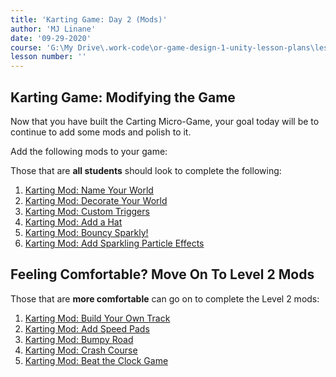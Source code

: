 ```yaml
---
title: 'Karting Game: Day 2 (Mods)'
author: 'MJ Linane'
date: '09-29-2020'
course: 'G:\My Drive\.work-code\or-game-design-1-unity-lesson-plans\lesson-plans\2-carting-micro-game'
lesson number: ''
---
```


## Karting Game: Modifying the Game

Now that you have built the Carting Micro-Game, your goal today will be to continue to add some mods and polish to it.

Add the following mods to your game:

Those that are **all students** should look to complete the following:

1. [Karting Mod: Name Your World](https://learn.unity.com/tutorial/karting-mod-name-your-game?uv=2019.3&projectId=5c82b27cedbc2a0e8db0c728)
2. [Karting Mod: Decorate Your World](https://learn.unity.com/tutorial/karting-mod-decorate-your-world?projectId=5c82b27cedbc2a0e8db0c728)
3. [Karting Mod: Custom Triggers](https://learn.unity.com/tutorial/karting-mod-custom-triggers?projectId=5c82b27cedbc2a0e8db0c728)
4. [Karting Mod: Add a Hat](https://learn.unity.com/tutorial/karting-challenge-add-a-hat?projectId=5c82b27cedbc2a0e8db0c728)
5. [Karting Mod: Bouncy Sparkly!](https://learn.unity.com/tutorial/karting-mod-bouncy-sparkly?uv=2019.3&projectId=5c82b27cedbc2a0e8db0c728)
6. [Karting Mod: Add Sparkling Particle Effects](https://learn.unity.com/tutorial/karting-mod-add-particles?projectId=5c82b27cedbc2a0e8db0c728)

## Feeling Comfortable? Move On To Level 2 Mods

Those that are **more comfortable** can go on to complete the Level 2 mods:

1. [Karting Mod: Build Your Own Track](https://learn.unity.com/tutorial/karting-mod-build-your-own-track?projectId=5c82b27cedbc2a0e8db0c728)
2. [Karting Mod: Add Speed Pads](https://learn.unity.com/tutorial/karting-mod-go-speed-racer-add-speed-pads-updated?uv=2019.3&projectId=5c82b27cedbc2a0e8db0c728)
3. [Karting Mod: Bumpy Road](https://learn.unity.com/tutorial/karting-mod-bumpy-road?projectId=5c82b27cedbc2a0e8db0c728)
4. [Karting Mod: Crash Course](https://learn.unity.com/tutorial/karting-mod-crash-course-game-mode?uv=2019.3&start=true&projectId=5c82b27cedbc2a0e8db0c728)
5. [Karting Mod: Beat the Clock Game](https://learn.unity.com/tutorial/karting-mod-beat-the-clock-game-mode?uv=2019.3&projectId=5c82b27cedbc2a0e8db0c728)
